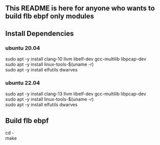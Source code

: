## This README is here for anyone who wants to build flb ebpf only modules

## Install Dependencies

### ubuntu 20.04
sudo apt -y install clang-10 llvm libelf-dev gcc-multilib libpcap-dev  
sudo apt -y install linux-tools-$(uname -r)  
sudo apt -y install elfutils dwarves  

### ubuntu 22.04
sudo apt -y install clang-13 llvm libelf-dev gcc-multilib libpcap-dev  
sudo apt -y install linux-tools-$(uname -r)  
sudo apt -y install elfutils dwarves  

## Build flb ebpf

cd -   
make  
